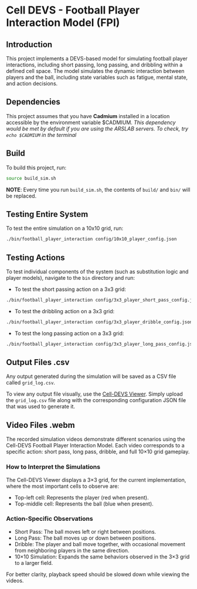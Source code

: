# Cell DEVS - Football Player Interaction Model (FPI)

## Introduction

This project implements a DEVS-based model for simulating football player interactions, including short passing, long passing, and dribbling within a defined cell space. The model simulates the dynamic interaction between players and the ball, including state variables such as fatigue, mental state, and action decisions.

## Dependencies

This project assumes that you have **Cadmium** installed in a location accessible by the environment variable $CADMIUM.
_This dependency would be met by default if you are using the ARSLAB servers. To check, try `echo $CADMIUM` in the terminal_

## Build

To build this project, run:

```sh
source build_sim.sh
```

**NOTE**: Every time you run `build_sim.sh`, the contents of `build/` and `bin/` will be replaced.

## Testing Entire System

To test the entire simulation on a 10x10 grid, run:

```sh
./bin/football_player_interaction config/10x10_player_config.json
```

## Testing Actions

To test individual components of the system (such as substitution logic and player models), navigate to the `bin` directory and run:

- To test the short passing action on a 3x3 grid:

```sh
./bin/football_player_interaction config/3x3_player_short_pass_config.json
```

- To test the dribbling action on a 3x3 grid:

```sh
./bin/football_player_interaction config/3x3_player_dribble_config.json
```

- To test the long passing action on a 3x3 grid:

```sh
./bin/football_player_interaction config/3x3_player_long_pass_config.json
```

## Output Files .csv

Any output generated during the simulation will be saved as a CSV file called `grid_log.csv`.

To view any output file visually, use the [Cell-DEVS Viewer](https://devssim.carleton.ca/cell-devs-viewer/). Simply upload the `grid_log.csv` file along with the corresponding configuration JSON file that was used to generate it.

## Video Files .webm

The recorded simulation videos demonstrate different scenarios using the Cell-DEVS Football Player Interaction Model. Each video corresponds to a specific action: short pass, long pass, dribble, and full 10×10 grid gameplay.

### How to Interpret the Simulations

The Cell-DEVS Viewer displays a 3×3 grid, for the current implementation, where the most important cells to observe are:

- Top-left cell: Represents the player (red when present).
- Top-middle cell: Represents the ball (blue when present).

### Action-Specific Observations

- Short Pass: The ball moves left or right between positions.
- Long Pass: The ball moves up or down between positions.
- Dribble: The player and ball move together, with occasional movement from neighboring players in the same direction.
- 10×10 Simulation: Expands the same behaviors observed in the 3×3 grid to a larger field.

For better clarity, playback speed should be slowed down while viewing the videos.
